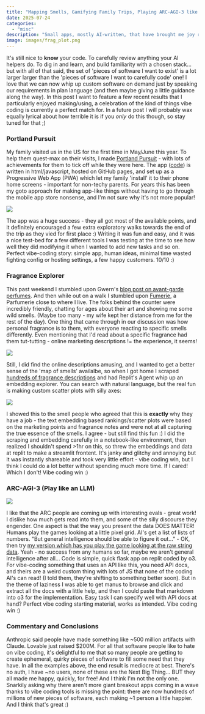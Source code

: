 ```yaml
---
title: "Mapping Smells, Gamifying Family Trips, Playing ARC-AGI-3 like an LLM... (Vibe Coding Wins)"
date: 2025-07-24
categories: 
  - "misc"
description: "Small apps, mostly AI-written, that have brought me joy recently"
image: images/frag_plot.png
---
```


It's still nice to **know** your code. To carefully review anything your AI helpers do. To dig in and learn, and build familiarity with a chosen stack... but with all of that said, the set of 'pieces of software I want to exist' is a lot larger larger than the 'pieces of software I want to carefully code' one! I love that we can now whip up custom software on demand just by speaking our requirements in plan language (and then maybe giving a little guidance along the way). In this post I want to feature a few recent results that I particularly enjoyed making/using, a celebration of the kind of things vibe coding is currently a perfect match for. In a future post I will probably wax equally lyrical about how terrible it is if you *only* do this though, so stay tuned for that ;)

### Portland Pursuit

My family visited us in the US for the first time in May/June this year. To help them quest-max on their visits, I made [Portland Pursuit](https://johnowhitaker.github.io/portland_pursuit/) - with lots of achievements for them to tick off while they were here. The app ([code](https://github.com/johnowhitaker/portland_pursuit)) is written in html/javascript, hosted on GitHub pages, and set up as a Progressive Web App (PWA) which let my family 'install' it to their phone home screens - important for non-techy parents. For years this has been my goto approach for making app-like things without having to go through the mobile app store nonsense, and I'm not sure why it's not more popular!

![](images/portland_pursuit.png)

The app was a huge success - they all got most of the available points, and it definitely encouraged a few extra exploratory walks towards the end of the trip as they vied for first place :) Writing it was fun and easy, and it was a nice test-bed for a few different tools I was testing at the time to see how well they did modifying it when I wanted to add new tasks and so on. Perfect vibe-coding story: simple app, human ideas, minimal time wasted fighting config or hosting settings, a few happy customers. 10/10 :)

### Fragrance Explorer

This past weekend I stumbled upon Gwern's [blog post on avant-garde perfumes](https://gwern.net/blog/2025/perfume). And then while out on a walk I stumbled upon [Fumerie](https://fumerie.com/), a Parfumerie close to where I live. The folks behind the counter were incredibly friendly, chatting for ages about their art and showing me some wild smells. (Maybe too many - my wife kept her distance from me for the rest of the day). One thing that came through in our discussion was how personal fragrance is to them, with everyone reacting to specific smells differently. Even mentioning that I'd read about a specific fragrance had them tut-tutting - online marketing descriptions != the experience, it seems!

![](images/frag_search.png)

Still, I did find the online descriptions amusing, and I wanted to get a better sense of the 'map of smells' availalbe, so when I got home I scraped [hundreds of fragrance descriptions](https://gist.github.com/johnowhitaker/6fef140a3a47aa1ea049a8562270b0bf) and had Replit's Agent whip up an embedding explorer. You can search with natural language, but the real fun is making custom scatter plots with silly axes:

![](images/frag_plot.png)

I showed this to the smell people who agreed that this is **exactly** why they have a job - the text embedding based rankings/scatter plots were based on the marketing points and fragrance notes and were not at all capturing the true essence of the smells. I agree - but still find this fun :) I did the scraping and embedding carefully in a notebook-like environment, then realized I shouldn't spend >1hr on this, so threw the embeddings and data at replit to make a streamlit frontent. It's janky and glitchy and annoying but it was instantly shareable and took very little effort - vibe coding win, but I think I could do a lot better without spending much more time. If I cared! Which I don't! Vibe coding win :)

### ARC-AGI-3 (Play like an LLM)

![](images/arcagi.png)

I like that the ARC people are coming up with interesting evals - great work! I dislike how much gets read into them, and some of the silly discourse they engender. One aspect is that the way you present the data DOES MATTER! Humans play the games looking at a little pixel grid. AI's get a list of lists of numbers. "But general intelligence should be able to figure it out..." - OK, then try [my version which has you play the game looking at the raw string data](https://play-arc-agi-3.replit.app/). Yeah - no success from any humans so far, maybe we aren't general intelligence after all... Code is simple, quick flask app on replit coded by o3. For vibe-coding something that uses an API like this, you need API docs, and theirs are a weird custom thing with lots of JS that none of the coding AI's can read! (I told them, they're shifting to something better soon). But in the theme of laziness I was able to get manus to browse and click and extract all the docs with a little help, and then I could paste that markdown into o3 for the implementation. Easy task I can specify well with API docs at hand? Perfect vibe coding starting material, works as intended. Vibe coding win :)

### Commentary and Conclusions

Anthropic said people have made something like ~500 million artifacts with Claude. Lovable just raised $200M. For all that software people like to hate on vibe coding, it's delightful to me that so many people are getting to create ephemeral, quirky pieces of software to fill some need that they have. In all the examples above, the end result is mediocre at best. There's no auth, I have ~no users, none of these are the Next Big Thing... BUT they all made me happy, quickly, for free! And I think I'm not the only one. Snarkily asking why there aren't more  giant breakout apps coming in a wave thanks to vibe coding tools is missing the point: there are now hundreds of millions of new pieces of software, each making ~1 person a little happier. And I think that's great :)